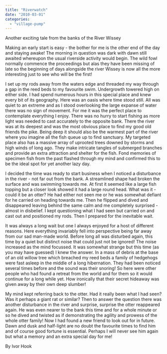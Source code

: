 ```yaml
---
title: "Riverwatch"
date: "2010-03-01"
categories: 
  - "village-pump"
---
```


Another exciting tale from the banks of the River Wissey

Making an early start is easy - the bother for me is the other end of the day and staying awake! The morning in question was dark with dawn still awaited whereupon the usual riverside activity would begin. The wild fowl normally commence the proceedings but alas they have been missing of late so the beginning of days alongside the river Wissey is now all the more interesting just to see who will be the first!

I set up my rods away from the waters edge and threaded my way through a gap in the reed beds to my favourite swim. Undergrowth towered high on either side. I had spend numerous hours in this special place and knew every bit of its geography. Here was an oasis where time stood still. All was quiet to an extreme and as I stood overlooking the large expanse of water there was no sign of movement. For me it was the perfect place to contemplate everything I enjoy. There was no hurry to start fishing as more light was needed to cast accurately to the opposite bank. There the river was at its deepest and was the most obvious place to find my good old friends the pike. Being deep it should also be the warmest part of the river where you imagine all the fish queue up to find sanctuary. My targeted place also has a massive array of uprooted trees downed by storms and high winds of long ago. They make intricate tangles of submerged branches and provide an extra attraction and shelter for the fish. Fond memories of specimen fish from the past flashed through my mind and confirmed this to be the ideal spot for yet another lazy day.

I decided the time was ready to start business when I noticed a disturbance in the river - not far out from the bank. A streamlined shape had broken the surface and was swimming towards me. At first it seemed like a large fish topping but a closer look showed it had a large round head. What was it - could it be an otter? He had either not seen me or he was somewhat defiant for he carried on heading towards me. Then he flipped and dived and disappeared leaving behind the same calm and me completely surprised - almost in disbelief. I kept questioning what I had seen but carried on and cast out and positioned my rods. Then I prepared for the inevitable wait.

It was always a long wait but one I always enjoyed for a host of different reasons. Here everything invariably fell into perspective being far away from our sad man-made world. Before long all was disturbed again, this time by a quiet but distinct noise that could just not be ignored! The noise increased as the mind focussed. It was somewhat strange but this time (as you may have guessed) I knew the answer. In a mass of debris at the base of an old willow tree which breached my reed beds a family of hedgehogs were fast asleep in the middle of a long hibernation. They had been noticed several times before and the sound was their snoring! So here were other people who had found a retreat from the world and for them so it would continue for a long while yet. How ironically that their secret hideaway was given away by their own deep slumber!

My mind kept referring back to the otter. Had it really been what I had seen? Was it perhaps a giant rat or similar? Then to answer the question there was another disturbance in the river and surprise, surprise the otter reappeared again. He was even nearer to the bank this time and for a whole minute or so he dived and twisted as if demonstrating the agility and prowess of the whole otter family! Now I had found a new friend to look out for in future. Dawn and dusk and half-light are no doubt the favourite times to find him and of course good fortune is essential. Perhaps I will never see him again but what a memory and an extra special day for me!

By Ivor Hook
